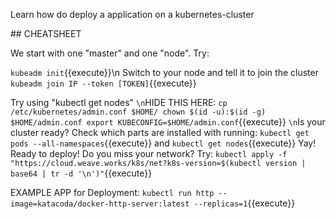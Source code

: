 Learn how do deploy a application on a kubernetes-cluster

## CHEATSHEET

We start with one "master" and one "node". Try:

`kubeadm init`{{execute}}\n
Switch to your node and tell it to join the cluster
`kubeadm join IP --token [TOKEN]`{{execute}}

Try using "kubectl get nodes"
`\n`HIDE THIS HERE:
`cp /etc/kubernetes/admin.conf $HOME/
chown $(id -u):$(id -g) $HOME/admin.conf
export KUBECONFIG=$HOME/admin.conf`{{execute}}
`\n`Is your cluster ready? Check which parts are installed with running:
`kubectl get pods --all-namespaces`{{execute}}
and
`kubectl get nodes`{{execute}}
Yay! Ready to deploy!
Do you miss your network? Try:
`kubectl apply -f "https://cloud.weave.works/k8s/net?k8s-version=$(kubectl version | base64 | tr -d '\n')"`{{execute}}

EXAMPLE APP for Deployment:
`kubectl run http --image=katacoda/docker-http-server:latest --replicas=1`{{execute}}
